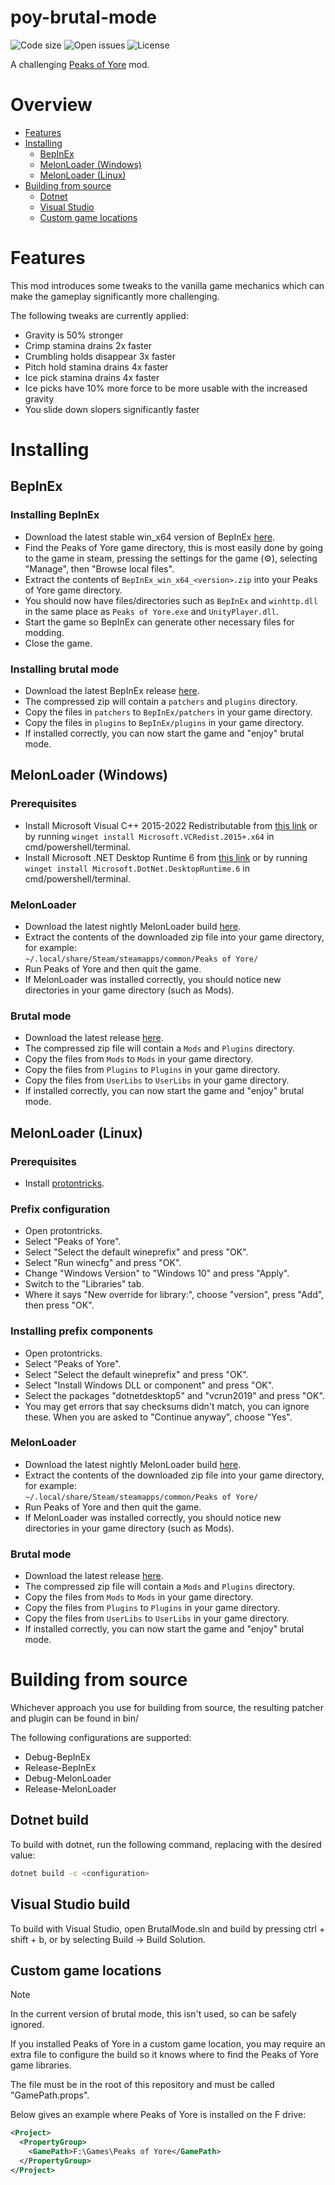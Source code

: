 # poy-brutal-mode
![Code size](https://img.shields.io/github/languages/code-size/Kaden5480/poy-brutal-mode?color=5c85d6)
![Open issues](https://img.shields.io/github/issues/Kaden5480/poy-brutal-mode?color=d65c5c)
![License](https://img.shields.io/github/license/Kaden5480/poy-brutal-mode?color=a35cd6)

A challenging
[Peaks of Yore](https://store.steampowered.com/app/2236070/)
mod.

# Overview
- [Features](#features)
- [Installing](#installing)
    - [BepInEx](#bepinex)
    - [MelonLoader (Windows)](#melonloader-windows)
    - [MelonLoader (Linux)](#melonloader-linux)
- [Building from source](#building)
    - [Dotnet](#dotnet-build)
    - [Visual Studio](#visual-studio-build)
    - [Custom game locations](#custom-game-locations)

# Features
This mod introduces some tweaks to the vanilla game mechanics which
can make the gameplay significantly more challenging.

The following tweaks are currently applied:
- Gravity is 50% stronger
- Crimp stamina drains 2x faster
- Crumbling holds disappear 3x faster
- Pitch hold stamina drains 4x faster
- Ice pick stamina drains 4x faster
- Ice picks have 10% more force to be more usable with the increased gravity
- You slide down slopers significantly faster

# Installing
## BepInEx
### Installing BepInEx
- Download the latest stable win_x64 version of BepInEx
[here](https://github.com/BepInEx/BepInEx/releases).
- Find the Peaks of Yore game directory, this is most easily done by going to the game in steam,
  pressing the settings for the game (⚙️), selecting "Manage", then "Browse local files".
- Extract the contents of `BepInEx_win_x64_<version>.zip` into your Peaks of Yore game directory.
- You should now have files/directories such as `BepInEx` and `winhttp.dll`
  in the same place as `Peaks of Yore.exe` and `UnityPlayer.dll`.
- Start the game so BepInEx can generate other necessary files for modding.
- Close the game.

### Installing brutal mode
- Download the latest BepInEx release
[here](https://github.com/Kaden5480/poy-brutal-mode/releases).
- The compressed zip will contain a `patchers` and `plugins` directory.
- Copy the files in `patchers` to `BepInEx/patchers` in your game directory.
- Copy the files in `plugins` to `BepInEx/plugins` in your game directory.
- If installed correctly, you can now start the game and "enjoy" brutal mode.

## MelonLoader (Windows)
### Prerequisites
- Install Microsoft Visual C++ 2015-2022 Redistributable from
[this link](https://aka.ms/vs/17/release/vc_redist.x64.exe)
or by running `winget install Microsoft.VCRedist.2015+.x64` in cmd/powershell/terminal.
- Install Microsoft .NET Desktop Runtime 6 from
[this link](https://download.visualstudio.microsoft.com/download/pr/d0849e66-227d-40f7-8f7b-c3f7dfe51f43/37f8a04ab7ff94db7f20d3c598dc4d74/windowsdesktop-runtime-6.0.29-win-x64.exe)
or by running `winget install Microsoft.DotNet.DesktopRuntime.6` in cmd/powershell/terminal.

### MelonLoader
- Download the latest nightly MelonLoader build
[here](https://nightly.link/LavaGang/MelonLoader/workflows/build/alpha-development/MelonLoader.Windows.x64.CI.Release.zip).
- Extract the contents of the downloaded zip file into your game directory, for example:<br>
  `~/.local/share/Steam/steamapps/common/Peaks of Yore/`
- Run Peaks of Yore and then quit the game.
- If MelonLoader was installed correctly, you should notice new directories
  in your game directory (such as Mods).

### Brutal mode
- Download the latest release
[here](https://github.com/Kaden5480/poy-brutal-mode/releases).
- The compressed zip file will contain a `Mods` and `Plugins` directory.
- Copy the files from `Mods` to `Mods` in your game directory.
- Copy the files from `Plugins` to `Plugins` in your game directory.
- Copy the files from `UserLibs` to `UserLibs` in your game directory.
- If installed correctly, you can now start the game and "enjoy" brutal mode.

## MelonLoader (Linux)
### Prerequisites
- Install [protontricks](https://pkgs.org/download/protontricks).

### Prefix configuration
- Open protontricks.
- Select "Peaks of Yore".
- Select "Select the default wineprefix" and press "OK".
- Select "Run winecfg" and press "OK".
- Change "Windows Version" to "Windows 10" and press "Apply".
- Switch to the "Libraries" tab.
- Where it says "New override for library:", choose "version", press "Add", then press "OK".

### Installing prefix components
- Open protontricks.
- Select "Peaks of Yore".
- Select "Select the default wineprefix" and press "OK".
- Select "Install Windows DLL or component" and press "OK".
- Select the packages "dotnetdesktop5" and "vcrun2019" and press "OK".
- You may get errors that say checksums didn't match, you can ignore these. When
  you are asked to "Continue anyway", choose "Yes".

### MelonLoader
- Download the latest nightly MelonLoader build
[here](https://nightly.link/LavaGang/MelonLoader/workflows/build/alpha-development/MelonLoader.Windows.x64.CI.Release.zip).
- Extract the contents of the downloaded zip file into your game directory, for example:<br>
  `~/.local/share/Steam/steamapps/common/Peaks of Yore/`
- Run Peaks of Yore and then quit the game.
- If MelonLoader was installed correctly, you should notice new directories
  in your game directory (such as Mods).

### Brutal mode
- Download the latest release
[here](https://github.com/Kaden5480/poy-brutal-mode/releases).
- The compressed zip file will contain a `Mods` and `Plugins` directory.
- Copy the files from `Mods` to `Mods` in your game directory.
- Copy the files from `Plugins` to `Plugins` in your game directory.
- Copy the files from `UserLibs` to `UserLibs` in your game directory.
- If installed correctly, you can now start the game and "enjoy" brutal mode.

# Building from source
Whichever approach you use for building from source, the resulting
patcher and plugin can be found in bin/

The following configurations are supported:
- Debug-BepInEx
- Release-BepInEx
- Debug-MelonLoader
- Release-MelonLoader

## Dotnet build
To build with dotnet, run the following command, replacing
<configuration> with the desired value:
```sh
dotnet build -c <configuration>
```

## Visual Studio build
To build with Visual Studio, open BrutalMode.sln and build by pressing ctrl + shift + b,
or by selecting Build -> Build Solution.

## Custom game locations
> [!NOTE]
> In the current version of brutal mode, this isn't used, so can be safely ignored.

If you installed Peaks of Yore in a custom game location, you may require
an extra file to configure the build so it knows where to find the Peaks of Yore game
libraries.

The file must be in the root of this repository and must be called "GamePath.props".

Below gives an example where Peaks of Yore is installed on the F drive:
```xml
<Project>
  <PropertyGroup>
    <GamePath>F:\Games\Peaks of Yore</GamePath>
  </PropertyGroup>
</Project>
```
